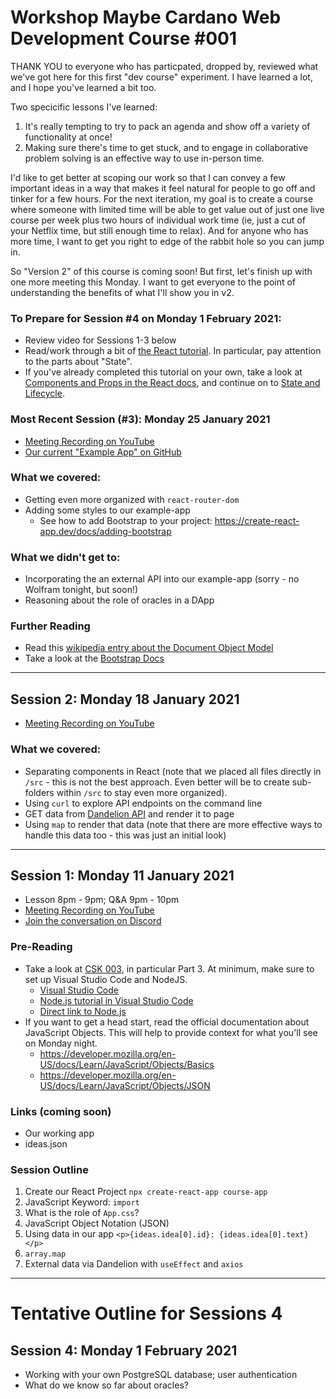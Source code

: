 # Workshop Maybe Cardano Web Development Course #001
THANK YOU to everyone who has particpated, dropped by, reviewed what we've got here for this first "dev course" experiment. I have learned a lot, and I hope you've learned a bit too.

Two specicific lessons I've learned:
1. It's really tempting to try to pack an agenda and show off a variety of functionality at once!
2. Making sure there's time to get stuck, and to engage in collaborative problem solving is an effective way to use in-person time.

I'd like to get better at scoping our work so that I can convey a few important ideas in a way that makes it feel natural for people to go off and tinker for a few hours. For the next iteration, my goal is to create a course where someone with limited time will be able to get value out of just one live course per week plus two hours of individual work time (ie, just a cut of your Netflix time, but still enough time to relax). And for anyone who has more time, I want to get you right to edge of the rabbit hole so you can jump in.

So "Version 2" of this course is coming soon! But first, let's finish up with one more meeting this Monday. I want to get everyone to the point of understanding the benefits of what I'll show you in v2.

### To Prepare for Session #4 on Monday 1 February 2021:
- Review video for Sessions 1-3 below
- Read/work through a bit of [the React tutorial](https://reactjs.org/tutorial/tutorial.html). In particular, pay attention to the parts about "State".
- If you've already completed this tutorial on your own, take a look at [Components and Props in the React docs](https://reactjs.org/docs/components-and-props.html), and continue on to [State and Lifecycle](https://reactjs.org/docs/state-and-lifecycle.html).

### Most Recent Session (#3): Monday 25 January 2021
- [Meeting Recording on YouTube]()
- [Our current "Example App" on GitHub](https://github.com/workshop-maybe/dev-course-001-example-app)

### What we covered:
- Getting even more organized with ```react-router-dom```
- Adding some styles to our example-app
    - See how to add Bootstrap to your project: https://create-react-app.dev/docs/adding-bootstrap

### What we didn't get to:
- Incorporating the an external API into our example-app (sorry - no Wolfram tonight, but soon!)
- Reasoning about the role of oracles in a DApp

### Further Reading
- Read this [wikipedia entry about the Document Object Model](https://en.wikipedia.org/wiki/Document_Object_Model)
- Take a look at the [Bootstrap Docs](https://getbootstrap.com/)

---

## Session 2: Monday 18 January 2021
- [Meeting Recording on YouTube](https://youtu.be/4Bvq8aIy42Q)

### What we covered:
- Separating components in React (note that we placed all files directly in ```/src``` - this is not the best approach. Even better will be to create sub-folders within ```/src``` to stay even more organized).
- Using ```curl``` to explore API endpoints on the command line
- GET data from [Dandelion API](https://gimbalabs.com/#/open-source-apis) and render it to page
- Using ```map``` to render that data (note that there are more effective ways to handle this data too - this was just an initial look)

---

## Session 1: Monday 11 January 2021
* Lesson 8pm - 9pm; Q&A 9pm - 10pm
* [Meeting Recording on YouTube](https://youtu.be/mFtvVTSzp80)
* [Join the conversation on Discord](https://github.com/workshop-maybe/dev-course-001)

### Pre-Reading
- Take a look at [CSK 003](https://github.com/GimbaLabs/csk-003), in particular Part 3. At minimum, make sure to set up Visual Studio Code and NodeJS.
    - [Visual Studio Code](https://code.visualstudio.com/)
    - [Node.js tutorial in Visual Studio Code](https://code.visualstudio.com/docs/nodejs/nodejs-tutorial)
    - [Direct link to Node.js](https://nodejs.org/en/download/)
- If you want to get a head start, read the official documentation about JavaScript Objects. This will help to provide context for what you'll see on Monday night.
	- https://developer.mozilla.org/en-US/docs/Learn/JavaScript/Objects/Basics 
	- https://developer.mozilla.org/en-US/docs/Learn/JavaScript/Objects/JSON

### Links (coming soon)
- Our working app
- ideas.json

### Session Outline
1. Create our React Project 
    ```npx create-react-app course-app```
2. JavaScript Keyword: ```import```
3. What is the role of ```App.css```?
4. JavaScript Object Notation (JSON)
5. Using data in our app
    ```<p>{ideas.idea[0].id}: {ideas.idea[0].text}</p>```
6. ```array.map```
7. External data via Dandelion with ```useEffect``` and ```axios```

---

# Tentative Outline for Sessions 4

## Session 4: Monday 1 February 2021
- Working with your own PostgreSQL database; user authentication
- What do we know so far about oracles?
